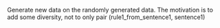 Generate new data on the randomly generated data.
The motivation is to add some diversity, not to only pair (rule1_from_sentence1, sentence1)